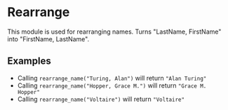 Rearrange
=========

This module is used for rearranging names.
Turns "LastName, FirstName" into "FirstName, LastName".

## Examples

  * Calling `rearrange_name("Turing, Alan")` will return `"Alan Turing"`
  * Calling `rearrange_name("Hopper, Grace M.")` will return `"Grace M. Hopper"`
  * Calling `rearrange_name("Voltaire")` will return `"Voltaire"`
